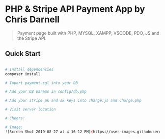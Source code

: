 # PHP & Stripe API Payment App by Chris Darnell

> Payment page built with PHP, MYSQL, XAMPP, VSCODE, PDO, JS and the Stripe API.

## Quick Start

```bash

# Install dependencies
composer install

# Import payment.sql into your DB

# Add your DB params in config/db.php

# Add your stripe pk and sk keys into charge.js and charge.php

# Visit server location

# Cheers!

# Image:
![Screen Shot 2019-08-27 at 4 16 12 PM](https://user-images.githubusercontent.com/22460957/63815969-0a33ee00-c8fc-11e9-99f7-cba213f0d78c.png)
